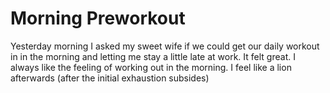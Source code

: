 # Morning Preworkout

Yesterday morning I asked my sweet wife if we could get our daily workout in in the morning and letting me stay a little late at work. It felt great. I always like the feeling of working out in the morning. I feel like a lion afterwards (after the initial exhaustion subsides)